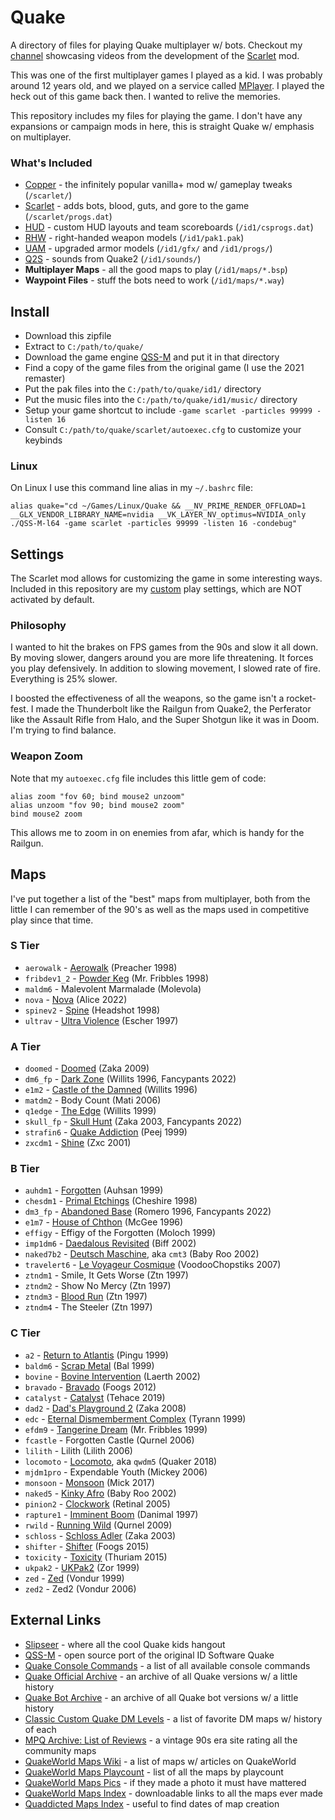 # Quake

A directory of files for playing Quake multiplayer w/ bots.  Checkout my [channel](https://www.youtube.com/@wscarlet) showcasing videos from the development of the [Scarlet](https://github.com/whipowill/quake-mod-scarlet) mod.

This was one of the first multiplayer games I played as a kid.  I was probably around 12 years old, and we played on a service called [MPlayer](https://www.engadget.com/2015-10-22-mplayer-relaunch.html).  I played the heck out of this game back then.  I wanted to relive the memories.

This repository includes my files for playing the game.  I don't have any expansions or campaign mods in here, this is straight Quake w/ emphasis on multiplayer.

### What's Included

- [Copper](http://lunaran.com/copper/) - the infinitely popular vanilla+ mod w/ gameplay tweaks (``/scarlet/``)
- [Scarlet](https://github.com/whipowill/quake-mod-scarlet) - adds bots, blood, guts, and gore to the game (``/scarlet/progs.dat``)
- [HUD](https://github.com/whipowill/quake-mod-hud) - custom HUD layouts and team scoreboards (``/id1/csprogs.dat``)
- [RHW](https://www.moddb.com/games/quake/addons/quake-right-handed-weapons) - right-handed weapon models (``/id1/pak1.pak``)
- [UAM](https://www.moddb.com/games/quake/addons/upgraded-armor-for-quake-1) - upgraded armor models (``/id1/gfx/`` and ``/id1/progs/``)
- [Q2S](https://github.com/whipowill/quake-mod-q2sounds) - sounds from Quake2 (``/id1/sounds/``)
- **Multiplayer Maps** - all the good maps to play (``/id1/maps/*.bsp``)
- **Waypoint Files** - stuff the bots need to work (``/id1/maps/*.way``)

## Install

- Download this zipfile
- Extract to ``C:/path/to/quake/``
- Download the game engine [QSS-M](https://qssm.quakeone.com/) and put it in that directory
- Find a copy of the game files from the original game (I use the 2021 remaster)
- Put the pak files into the ``C:/path/to/quake/id1/`` directory
- Put the music files into the ``C:/path/to/quake/id1/music/`` directory
- Setup your game shortcut to include ``-game scarlet -particles 99999 -listen 16``
- Consult ``C:/path/to/quake/scarlet/autoexec.cfg`` to customize your keybinds

### Linux

On Linux I use this command line alias in my ``~/.bashrc`` file:

```
alias quake="cd ~/Games/Linux/Quake && __NV_PRIME_RENDER_OFFLOAD=1 __GLX_VENDOR_LIBRARY_NAME=nvidia __VK_LAYER_NV_optimus=NVIDIA_only ./QSS-M-l64 -game scarlet -particles 99999 -listen 16 -condebug"
```

## Settings

The Scarlet mod allows for customizing the game in some interesting ways.  Included in this repository are my [custom](https://github.com/whipowill/quake-dir/blob/master/scarlet/settings/custom.cfg) play settings, which are NOT activated by default.

### Philosophy

I wanted to hit the brakes on FPS games from the 90s and slow it all down.  By moving slower, dangers around you are more life threatening.  It forces you play defensively.  In addition to slowing movement, I slowed rate of fire.  Everything is 25% slower.

I boosted the effectiveness of all the weapons, so the game isn't a rocket-fest.  I made the Thunderbolt like the Railgun from Quake2, the Perferator like the Assault Rifle from Halo, and the Super Shotgun like it was in Doom.  I'm trying to find balance.

### Weapon Zoom

Note that my ``autoexec.cfg`` file includes this little gem of code:

```
alias zoom "fov 60; bind mouse2 unzoom"
alias unzoom "fov 90; bind mouse2 zoom"
bind mouse2 zoom
```

This allows me to zoom in on enemies from afar, which is handy for the Railgun.

## Maps

I've put together a list of the "best" maps from multiplayer, both from the little I can remember of the 90's as well as the maps used in competitive play since that time.

### S Tier

- ``aerowalk`` - [Aerowalk](https://www.quakeworld.nu/wiki/Aerowalk) (Preacher 1998)
- ``fribdev1_2`` - [Powder Keg](https://mpqarchive.pauked.com/mpqold/MPQCGI.EXE-VIEW=VIEWCOMMENTS&REVIEW_LINK=17108.htm) (Mr. Fribbles 1998)
- ``maldm6`` - Malevolent Marmalade (Molevola)
- ``nova`` - [Nova](https://www.quakeworld.nu/wiki/Nova) (Alice 2022)
- ``spinev2`` - [Spine](https://www.quakeworld.nu/wiki/Spinev2) (Headshot 1998)
- ``ultrav`` - [Ultra Violence](https://www.quakeworld.nu/wiki/Ultrav) (Escher 1997)

### A Tier

- ``doomed`` - [Doomed](https://www.quakeworld.nu/wiki/Doomed) (Zaka 2009)
- ``dm6_fp`` - [Dark Zone](https://www.slipseer.com/index.php?resources/the-dark-zone.99/) (Willits 1996, Fancypants 2022)
- ``e1m2`` - [Castle of the Damned](https://www.quakeworld.nu/wiki/E1m2) (Willits 1996)
- ``matdm2`` - Body Count (Mati 2006)
- ``q1edge`` - [The Edge](https://www.doomworld.com/idgames/idstuff/quakeworld/maps/q1edge) (Willits 1999)
- ``skull_fp`` - [Skull Hunt](https://www.slipseer.com/index.php?resources/skull-hunt-by-zaka.100/) (Zaka 2003, Fancypants 2022)
- ``strafin6`` - [Quake Addiction](https://www.quaddicted.com/articles/10_classic_custom_quake_deathmatch_maps_that_scampie_likes) (Peej 1999)
- ``zxcdm1`` - [Shine](https://mpqarchive.pauked.com/mpqold/MPQCGI.EXE-VIEW=VIEWCOMMENTS&REVIEW_LINK=17386.htm) (Zxc 2001)

### B Tier

- ``auhdm1`` - [Forgotten](https://www.quakeworld.nu/wiki/Auhdm1) (Auhsan 1999)
- ``chesdm1`` - [Primal Etchings](https://mpqarchive.pauked.com/mpqold/MPQCGI.EXE-VIEW=VIEWCOMMENTS&REVIEW_LINK=59.htm) (Cheshire 1998)
- ``dm3_fp`` - [Abandoned Base](https://www.slipseer.com/index.php?resources/the-abandoned-warehouse.98/) (Romero 1996, Fancypants 2022)
- ``e1m7`` - [House of Chthon](https://quake.fandom.com/wiki/E1M7:_The_House_of_Chthon) (McGee 1996)
- ``effigy`` - Effigy of the Forgotten (Moloch 1999)
- ``imp1dm6`` - [Daedalous Revisited](https://mpqarchive.pauked.com/mpqold/MPQCGI.EXE-VIEW=VIEWCOMMENTS&REVIEW_LINK=17605.htm) (Biff 2002)
- ``naked7b2`` - [Deutsch Maschine](https://www.quakeworld.nu/wiki/Cmt3), aka ``cmt3`` (Baby Roo 2002)
- ``travelert6`` - [Le Voyageur Cosmique](https://www.quakeworld.nu/wiki/Travelert6) (VoodooChopstiks 2007)
- ``ztndm1`` - Smile, It Gets Worse (Ztn 1997)
- ``ztndm2`` - Show No Mercy (Ztn 1997)
- ``ztndm3`` - [Blood Run](https://www.quakeworld.nu/wiki/Ztndm3) (Ztn 1997)
- ``ztndm4`` - The Steeler (Ztn 1997)

### C Tier

- ``a2`` - [Return to Atlantis](https://www.quakeworld.nu/wiki/A2) (Pingu 1999)
- ``baldm6`` - [Scrap Metal](https://www.slipseer.com/index.php?resources/bals-classic-deathmatch-maps.58/) (Bal 1999)
- ``bovine`` - [Bovine Intervention](https://mpqarchive.pauked.com/mpqold/MPQCGI.EXE-VIEW=VIEWCOMMENTS&REVIEW_LINK=17646.htm) (Laerth 2002)
- ``bravado`` - [Bravado](https://www.quakeworld.nu/wiki/Bravado) (Foogs 2012)
- ``catalyst`` - [Catalyst](https://www.quakeworld.nu/wiki/Catalyst) (Tehace 2019)
- ``dad2`` - [Dad's Playground 2](https://www.quakeworld.nu/wiki/Dad2) (Zaka 2008)
- ``edc`` - [Eternal Dismemberment Complex](https://www.quaddicted.com/articles/10_classic_custom_quake_deathmatch_maps_that_scampie_likes) (Tyrann 1999)
- ``efdm9`` - [Tangerine Dream](https://www.quaddicted.com/articles/10_classic_custom_quake_deathmatch_maps_that_scampie_likes) (Mr. Fribbles 1999)
- ``fcastle`` - Forgotten Castle (Qurnel 2006)
- ``lilith`` - Lilith (Lilith 2006)
- ``locomoto`` - [Locomoto](https://www.quakeworld.nu/wiki/Locomoto), aka ``qwdm5`` (Quaker 2018)
- ``mjdm1pro`` - Expendable Youth (Mickey 2006)
- ``monsoon`` - [Monsoon](https://www.quakeworld.nu/wiki/Q1q3monsoon) (Mick 2017)
- ``naked5`` - [Kinky Afro](https://www.quaddicted.com/articles/10_classic_custom_quake_deathmatch_maps_that_scampie_likes) (Baby Roo 2002)
- ``pinion2`` - [Clockwork](https://www.quaddicted.com/articles/10_classic_custom_quake_deathmatch_maps_that_scampie_likes) (Retinal 2005)
- ``rapture1`` - [Imminent Boom](https://www.quaddicted.com/articles/10_classic_custom_quake_deathmatch_maps_that_scampie_likes) (Danimal 1997)
- ``rwild`` - [Running Wild](https://www.quakeworld.nu/wiki/Rwild) (Qurnel 2009)
- ``schloss`` - [Schloss Adler](https://www.quakeworld.nu/wiki/Schloss) (Zaka 2003)
- ``shifter`` - [Shifter](https://www.quakeworld.nu/wiki/Shifter) (Foogs 2015)
- ``toxicity`` - [Toxicity](https://www.quakeworld.nu/wiki/Toxicity) (Thuriam 2015)
- ``ukpak2`` - [UKPak2](https://www.quakeworld.nu/wiki/Ukpak2) (Zor 1999)
- ``zed`` - [Zed](https://www.quaddicted.com/articles/10_classic_custom_quake_deathmatch_maps_that_scampie_likes) (Vondur 1999)
- ``zed2`` - Zed2 (Vondur 2006)

## External Links

- [Slipseer](https://www.slipseer.com/index.php) - where all the cool Quake kids hangout
- [QSS-M](https://qssm.quakeone.com/) - open source port of the original ID Software Quake
- [Quake Console Commands](https://docs.google.com/spreadsheets/d/1ubOuromaXpZonfL-eJ-KA7q-xSRiBBuSvxahzF-uFOY/edit#gid=0) - a list of all available console commands
- [Quake Official Archive](https://github.com/Jason2Brownlee/QuakeOfficialArchive) - an archive of all Quake versions w/ a little history
- [Quake Bot Archive](https://github.com/Jason2Brownlee/QuakeBotArchive) - an archive of all Quake bot versions w/ a little history
- [Classic Custom Quake DM Levels](https://www.quaddicted.com/articles/10_classic_custom_quake_deathmatch_maps_that_scampie_likes) - a list of favorite DM maps w/ history of each
- [MPQ Archive: List of Reviews](https://mpqarchive.pauked.com/mpqold/MPQCGI.EXE-VIEW=SHOWMAP.htm#_top) - a vintage 90s era site rating all the community maps
- [QuakeWorld Maps Wiki](https://www.quakeworld.nu/wiki/Category:Maps) - a list of maps w/ articles on QuakeWorld
- [QuakeWorld Maps Playcount](http://stats.quakeworld.nu/index.php?a=maps&order=&page=1&sort=totalffaMatches&sortOrder=desc) - list of all the maps by playcount
- [QuakeWorld Maps Pics](https://www.quakeone.com/q1files/img/maps/) - if they made a photo it must have mattered
- [QuakeWorld Maps Index](https://maps.quakeworld.nu/all/) - downloadable links to all the maps ever made
- [Quaddicted Maps Index](https://www.quaddicted.com/files/maps/multiplayer/) - useful to find dates of map creation
